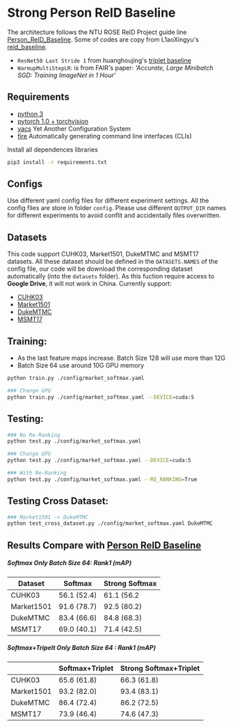 # Strong Person ReID Baseline
The architecture follows the NTU ROSE ReID Project guide line [Person_ReID_Baseline](https://github.com/LinShanify/Person_ReID_Baseline). Some of codes are copy from L1aoXingyu's [reid_baseline](https://github.com/L1aoXingyu/reid_baseline).

* `ResNet50 Last Stride 1` from huanghoujing's [triplet baseline](https://github.com/huanghoujing/person-reid-triplet-loss-baseline) 
* `WarmupMultiStepLR`: is from FAIR's paper: _'Accurate, Large Minibatch SGD: Training ImageNet in 1 Hour'_


## Requirements
- [python 3](https://www.python.org/downloads/)
- [pytorch 1.0 + torchvision](https://pytorch.org/)
- [yacs](https://github.com/rbgirshick/yacs) Yet Another Configuration System
- [fire](https://github.com/google/python-fire) Automatically generating command line interfaces (CLIs)

Install all dependences libraries
``` bash
pip3 install -r requirements.txt
```

## Configs

Use different yaml config files for different experiment settings. All the config files are store in folder `config`. Please use different `OUTPUT_DIR` names for different experiments to avoid conflit and accidentally files overwritten.


## Datasets
This code support CUHK03, Market1501, DukeMTMC and MSMT17 datasets. All these dataset should be defined in the `DATASETS.NAMES` of the config file, our code will be download the corresponding dataset automatically (into the `datasets` folder). As this fuction require access to __Google Drive__, it will not work in China. 
Currently support:
* [CUHK03](http://www.ee.cuhk.edu.hk/~xgwang/CUHK_identification.html)
* [Market1501](http://www.liangzheng.org/Project/project_reid.html)
* [DukeMTMC](https://github.com/layumi/DukeMTMC-reID_evaluation)
* [MSMT17](https://www.pkuvmc.com/publications/msmt17.html)

## Training:
* As the last feature maps increase. Batch Size 128 will use more than 12G
* Batch Size 64 use around 10G GPU memory
``` bash
python train.py ./config/market_softmax.yaml

### Change GPU
python train.py ./config/market_softmax.yaml --DEVICE=cuda:5
```

## Testing:
``` bash
### No Re-Ranking
python test.py ./config/market_softmax.yaml

### Change GPU
python test.py ./config/market_softmax.yaml --DEVICE=cuda:5

### With Re-Ranking
python test.py ./config/market_softmax.yaml --RE_RANKING=True
```

## Testing Cross Dataset:
``` bash
### Market1501 -> DukeMTMC
python test_cross_dataset.py ./config/market_softmax.yaml DukeMTMC
```

## Results Compare with [Person ReID Baseline](https://github.com/LinShanify/Person_ReID_Baseline)
##### Softmax Only Batch Size 64: Rank1 (mAP)

|Dataset     |    Softmax  |Strong Softmax|
|     ---    |     --      | --           |
| CUHK03     | 56.1 (52.4) | 61.1 (56.2   |
| Market1501 | 91.6 (78.7) | 92.5 (80.2)  |
| DukeMTMC   | 83.4 (66.6) | 84.8 (68.3)  |
| MSMT17     | 69.0 (40.1) | 71.4 (42.5)  |

##### Softmax+Tripelt Only Batch Size 64 : Rank1  (mAP)

|            |Softmax+Triplet| Strong Softmax+Triplet |
|     ---    |     --        | --                     |
| CUHK03     | 65.6 (61.8)   | 66.3 (61.8)            |
| Market1501 | 93.2 (82.0)   | 93.4 (83.1)            |
| DukeMTMC   | 86.4 (72.4)   | 86.2 (72.5)            |
| MSMT17     | 73.9 (46.4)   | 74.6 (47.3)            |

